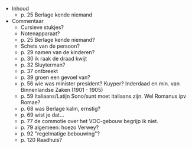 - Inhoud
	- p. 25 Berlage kende niemand
- Commentaar
	- Cursieve stukjes?
	- Notenapparaat?
	- p. 25 Berlage kende niemand?
	- Schets van de persoon?
	- p. 29 namen van de kinderen?
	- p. 30 ik raak de draad kwijt
	- p. 32 Sluyterman?
	- p. 37 ontbreekt
	- p. 39 groen een gevoel van?
	- p. 56 wie was minister president? Kuyper? Inderdaad en min. van Binnenlandse Zaken (1901 - 1905)
	- p. 59 Italiaans/Latijn Sono/sunt moet italiaans zijn. Wel Romanus ipv Romae?
	- p. 68 was Berlage kalm, ernstig?
	- p. 69 wist je dat...
	- p. 77 de commotie over het VOC-gebouw begrijp ik niet.
	- p. 79 algemeen: hoezo Verwey?
	- p. 92 "regelmatige bebouwing"?
	- p. 120 Raadhuis?